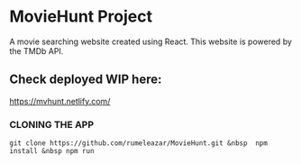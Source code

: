 # MovieHunt Project #
A movie searching website created using React. This website is powered by the TMDb API. 

## Check deployed WIP here: ## 

https://mvhunt.netlify.com/

### CLONING THE APP ###

`git clone https://github.com/rumeleazar/MovieHunt.git &nbsp 
npm install &nbsp
npm run`
